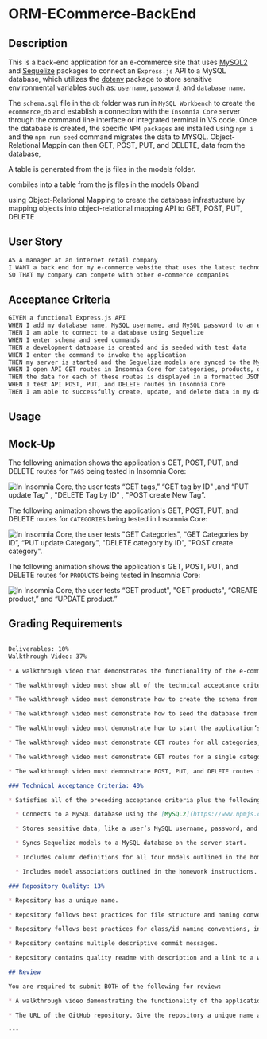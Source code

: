 # ORM-ECommerce-BackEnd

## Description 

This is a back-end application for an e-commerce site that uses [MySQL2](https://www.npmjs.com/package/mysql2) and [Sequelize](https://www.npmjs.com/package/sequelize) packages to connect an `Express.js` API to a MySQL database, which utilizes the [dotenv](https://www.npmjs.com/package/dotenv) package to store sensitive environmental variables such as: `username`, `password`, and `database name`. 

The `schema.sql` file in the `db` folder was run in `MySQL Workbench` to create the `ecommerce_db` and establish a connection with the `Insomnia Core` server through the command line interface or integrated terminal in VS code. Once the database is created, the specific `NPM packages` are installed using `npm i` and the `npm run seed` command migrates the data to MYSQL. Object-Relational Mappin can then   GET, POST, PUT, and DELETE, data from the database,  


A table is generated from the js files in the models folder. 


combiles into a table from the js files in the models  Oband 


using Object-Relational Mapping to create the database infrastucture by mapping objects into  object-relational mapping API to GET, POST, PUT, DELETE 




## User Story

```md
AS A manager at an internet retail company
I WANT a back end for my e-commerce website that uses the latest technologies
SO THAT my company can compete with other e-commerce companies
```

## Acceptance Criteria

```md
GIVEN a functional Express.js API
WHEN I add my database name, MySQL username, and MySQL password to an environment variable file
THEN I am able to connect to a database using Sequelize
WHEN I enter schema and seed commands
THEN a development database is created and is seeded with test data
WHEN I enter the command to invoke the application
THEN my server is started and the Sequelize models are synced to the MySQL database
WHEN I open API GET routes in Insomnia Core for categories, products, or tags
THEN the data for each of these routes is displayed in a formatted JSON
WHEN I test API POST, PUT, and DELETE routes in Insomnia Core
THEN I am able to successfully create, update, and delete data in my database

```


## Usage



## Mock-Up
The following animation shows the application's GET, POST, PUT, and DELETE routes for `TAGS` being tested in Insomnia Core:

![In Insomnia Core, the user tests “GET tags,” “GET tag by ID" ,and “PUT update Tag" , "DELETE Tag by ID" , "POST create New Tag”.](./assets/categories.gif)

The following animation shows the application's GET, POST, PUT, and DELETE routes for `CATEGORIES` being tested in Insomnia Core:

![In Insomnia Core, the user tests "GET Categories", “GET Categories by ID”, “PUT update Category", "DELETE category by ID", "POST create category".](./assets/categories.gif)

The following animation shows the application's GET, POST, PUT, and DELETE routes for `PRODUCTS` being tested in Insomnia Core:

![In Insomnia Core, the user tests “GET product", "GET products", “CREATE product,” and “UPDATE product.”](./assets/product.gif)



## Grading Requirements

```md

Deliverables: 10%
Walkthrough Video: 37%

* A walkthrough video that demonstrates the functionality of the e-commerce back end must be submitted, and a link to the video should be included in your readme file.

* The walkthrough video must show all of the technical acceptance criteria being met.

* The walkthrough video must demonstrate how to create the schema from the MySQL shell.

* The walkthrough video must demonstrate how to seed the database from the command line.

* The walkthrough video must demonstrate how to start the application’s server.

* The walkthrough video must demonstrate GET routes for all categories, all products, and all tags being tested in Insomnia Core.

* The walkthrough video must demonstrate GET routes for a single category, a single product, and a single tag being tested in Insomnia Core.

* The walkthrough video must demonstrate POST, PUT, and DELETE routes for categories, products, and tags being tested in Insomnia Core.

### Technical Acceptance Criteria: 40%

* Satisfies all of the preceding acceptance criteria plus the following:

  * Connects to a MySQL database using the [MySQL2](https://www.npmjs.com/package/mysql) and [Sequelize](https://www.npmjs.com/package/sequelize) packages.

  * Stores sensitive data, like a user’s MySQL username, password, and database name, using environment variables through the [dotenv](https://www.npmjs.com/package/dotenv) package.

  * Syncs Sequelize models to a MySQL database on the server start.

  * Includes column definitions for all four models outlined in the homework instructions. 

  * Includes model associations outlined in the homework instructions.

### Repository Quality: 13%

* Repository has a unique name.

* Repository follows best practices for file structure and naming conventions.

* Repository follows best practices for class/id naming conventions, indentation, quality comments, etc.

* Repository contains multiple descriptive commit messages.

* Repository contains quality readme with description and a link to a walkthrough video.

## Review

You are required to submit BOTH of the following for review:

* A walkthrough video demonstrating the functionality of the application and all of the acceptance criteria being met.

* The URL of the GitHub repository. Give the repository a unique name and include a readme describing the project.

---


